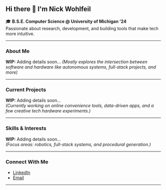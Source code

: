 ## Hi there 👋 I'm Nick Wohlfeil  

🎓 **B.S.E. Computer Science @ University of Michigan ’24**  
Passionate about research, development, and building tools that make tech more intuitive.  

---

### About Me
**WIP:** Adding details soon...
*(Mostly explores the intersection between software and hardware like autonomous systems, full-stack projects, and more)*

---

### Current Projects  
**WIP:** Adding details soon...  
*(Currently working on online convenience tools, data-driven apps, and a few creative tech hardware experiments.)*

---

### Skills & Interests  
**WIP:** Adding details soon...  
*(Focus areas: robotics, full-stack systems, and procedural generation.)*

---

### Connect With Me  
- [LinkedIn](https://www.linkedin.com/in/nicholas-wohlfeil)  
- [Email](mailto:njwohlf@umich.edu)  

---

